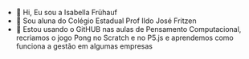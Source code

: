 - 👋 Hi, Eu sou a Isabella Frühauf
- 👀 Sou aluna do Colégio Estadual Prof Ildo José Fritzen
- 🌱 Estou usando o GitHUB nas aulas de Pensamento Computacional, recriamos o jogo Pong no Scratch e no P5.js e aprendemos como funciona a gestão em algumas empresas
  
<!--- 
IsaFuhauf/IsaFuhauf is a ✨ special ✨ repository because its `README.md` (this file) appears on your GitHub profile.
You can click the Preview link to take a look at your changes.  
 --->
